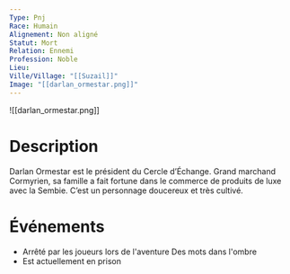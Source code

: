 ```yaml
---
Type: Pnj
Race: Humain
Alignement: Non aligné
Statut: Mort
Relation: Ennemi
Profession: Noble
Lieu:
Ville/Village: "[[Suzail]]"
Image: "[[darlan_ormestar.png]]"
---
```

![[darlan_ormestar.png]]
# Description
Darlan Ormestar est le président du Cercle d’Échange. Grand marchand Cormyrien, sa famille a fait fortune dans le commerce de produits de luxe avec la Sembie.
C’est un personnage doucereux et très cultivé.
# Événements
- Arrêté par les joueurs lors de l'aventure Des mots dans l'ombre
- Est actuellement en prison